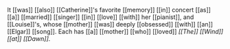 It [[was]] [[also]] [[Catherine]]'s favorite [[memory]] [[in]] concert [[as]] [[a]] [[married]] [[singer]] [[in]] [[love]] [[with]] her [[pianist]], and [[Louise]]'s, whose [[mother]] [[was]] deeply [[obsessed]] [[with]] [[an]] [[Elgar]] [[song]]. Each has [[a]] [[mother]] [[who]] [[loved]] *[[The]] [[Wind]] [[at]] [[Dawn]]*.  